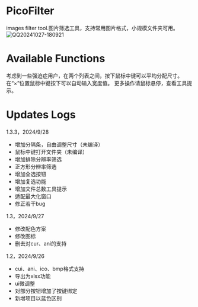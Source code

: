 # PicoFilter
 images filter tool.图片筛选工具，支持常用图片格式，小规模文件夹可用。
![QQ20241027-180921](https://github.com/user-attachments/assets/aac9ef84-1124-4a9f-8b57-260e3455a09c)
# Available Functions
考虑到一些强迫症用户，在两个列表之间，按下鼠标中键可以平均分配尺寸。
在“×”位置鼠标中键按下可以自动输入宽度值。
更多操作请鼠标悬停，查看工具提示。
# Updates Logs
 1.3.3，2024/9/28
+ 增加分隔条，自由调整尺寸（未编译）
+ 鼠标中键打开文件夹（未编译）
+ 增加排除分辨率筛选
+ 正方形分辨率筛选
+ 增加全选按钮
+ 增加复选功能
+ 增加文件总数工具提示
+ 适配最大化窗口
+ 修正若干bug

 1.3，2024/9/27
+ 修改配色方案
+ 修改图标
+ 删去对cur、ani的支持
 
1.2，2024/9/26
+ cui、ani、ico、bmp格式支持
+ 导出为xlsx功能
+ ui微调整
+ 对部分按钮增加了按键绑定
+ 新增项目以蓝色区别

